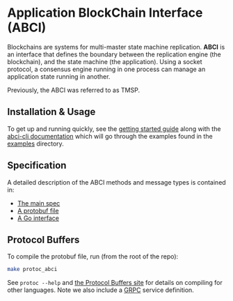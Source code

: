 # Application BlockChain Interface (ABCI)

Blockchains are systems for multi-master state machine replication.
**ABCI** is an interface that defines the boundary between the replication engine (the blockchain),
and the state machine (the application).
Using a socket protocol, a consensus engine running in one process
can manage an application state running in another.

Previously, the ABCI was referred to as TMSP.



## Installation & Usage

To get up and running quickly, see the [getting started guide](https://github.com/cometbft/cometbft/blob/main/docs/guides/app-dev/getting-started.md)
along with the [abci-cli documentation](https://github.com/cometbft/cometbft/blob/main/docs/guides/app-dev/abci-cli.md)
which will go through the examples found in the [examples](./example/) directory.

## Specification

A detailed description of the ABCI methods and message types is contained in:

- [The main spec](https://github.com/cometbft/cometbft/blob/main/spec/abci/README.md)
- [A protobuf file](https://github.com/cometbft/cometbft/blob/main/proto/cometbft/types/v1/types.proto)
- [A Go interface](./types/application.go)

## Protocol Buffers

To compile the protobuf file, run (from the root of the repo):

```sh
make protoc_abci
```

See `protoc --help` and [the Protocol Buffers site](https://developers.google.com/protocol-buffers)
for details on compiling for other languages. Note we also include a [GRPC](https://www.grpc.io/docs)
service definition.
